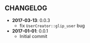 CHANGELOG
---------
- **2017-03-13**: 0.0.3
  - fix `UserCreator::glip_user` bug
- **2017-01-01**: 0.0.1
  - Initial commit
